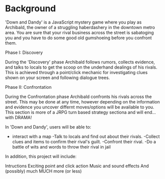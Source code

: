 <h1>Background</h1>

'Down and Dandy' is a JavaScript mystery game where you play as Archibald, the owner of a struggling haberdashery in the downtown metro area.
You are sure that your rival business across the street is sabatoging you and you have to do some good old gumshoeing before you confront them.

Phase I: Discovery

During the 'Discovery' phase Archibald follows rumors, collects evidence, and talks to locals to get the scoop on the underhand dealings of his rivals.
This is achieved through a point/click mechanic for investigating clues shown on your screen and following dialogue trees.

Phase II: Confrontation

During the Confrontation phase Archibald confronts his rivals across the street. This may be done at any time, however depending on the information and 
evidence you uncover differnt moves/options will be available to you.
This section is more of a JRPG turn based strategy sectiona and will end... with DRAMA!


In 'Down and Dandy', users will be able to:

- interact with a map 
-Talk to locals and find out about their rivals. -Collect clues and items to confirm their rival's guilt. -Confront their rival. -Do a battle of wits and words to throw their rival in jail

In addition, this project will include:

Intructions
Exciting point and click action
Music and sound effects
And (possibly) much MUCH more (or less)
